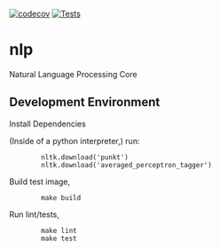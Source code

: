 [![codecov](https://codecov.io/gh/nickumia/nlp/branch/main/graph/badge.svg?token=L79WK92RFM)](https://codecov.io/gh/nickumia/nlp)
[![Tests](https://github.com/nickumia/nlp/actions/workflows/commit.yml/badge.svg)](https://github.com/nickumia/nlp/actions/workflows/commit.yml)


# nlp
Natural Language Processing Core


## Development Environment

Install Dependencies

(Inside of a python interpreter,) run:
```
		nltk.download('punkt')
		nltk.download('averaged_perceptron_tagger')
```

Build test image,
```
		make build
```

Run lint/tests,
```
		make lint
		make test
```
